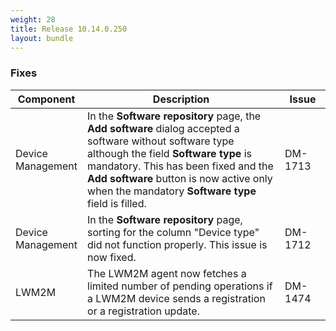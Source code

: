 ```yaml
---
weight: 28
title: Release 10.14.0.250
layout: bundle
---
```


<!--10.14.0.232 - 10.14.0.250-->


### Fixes

<div><table ><colgroup>
<col style="width: 15%;"><col style="width: 70%;"><col style="width: 15%;"></colgroup>
<thead><tr>
<th>
Component</th>
<th>
Description</th>
<th>
Issue</th>
</tr>
</thead><tbody>

<tr>
<td>Device Management</td>
<td>In the <b>Software repository</b> page, the <b>Add software</b> dialog accepted a software without software type although
the field <b>Software type</b> is mandatory. This has been fixed and the <b>Add software</b> button is now active only when the
mandatory <b>Software type</b> field is filled.</td>
<td>DM-1713</td>
</tr>

<tr>
<td>Device Management</td>
<td>In the <b>Software repository</b> page, sorting for the column "Device type" did not function properly. This issue is now fixed.</td>
<td>DM-1712</td>
</tr>

<tr>
<td>LWM2M</td>
<td>
The LWM2M agent now fetches a limited number of pending operations if a LWM2M device sends a registration or a registration update.</td>
<td>DM-1474</td>
</tr>

</tbody></table></div>
